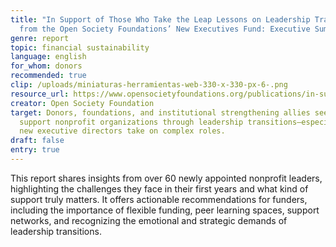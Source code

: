 ```yaml
---
title: "In Support of Those Who Take the Leap Lessons on Leadership Transitions
  from the Open Society Foundations’ New Executives Fund: Executive Summary"
genre: report
topic: financial sustainability
language: english
for_whom: donors
recommended: true
clip: /uploads/miniaturas-herramientas-web-330-x-330-px-6-.png
resource_url: https://www.opensocietyfoundations.org/publications/in-support-of-those-who-take-the-leap
creator: Open Society Foundation
target: Donors, foundations, and institutional strengthening allies seeking to
  support nonprofit organizations through leadership transitions—especially when
  new executive directors take on complex roles.
draft: false
entry: true
---
```

This report shares insights from over 60 newly appointed nonprofit leaders, highlighting the challenges they face in their first years and what kind of support truly matters. It offers actionable recommendations for funders, including the importance of flexible funding, peer learning spaces, support networks, and recognizing the emotional and strategic demands of leadership transitions.